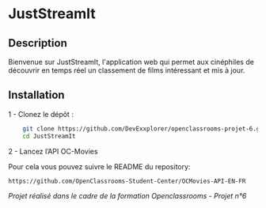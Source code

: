 # JustStreamIt

## Description

Bienvenue sur JustStreamIt, l'application web qui permet aux cinéphiles de découvrir en temps réel un classement de films intéressant et mis à jour.

## Installation

1 - Clonez le dépôt :

```bash
    git clone https://github.com/DevExxplorer/openclassrooms-projet-6.git
    cd JustStreamIt
```

2 - Lancez l’API OC-Movies

Pour cela vous pouvez suivre le README du repository:

```
https://github.com/OpenClassrooms-Student-Center/OCMovies-API-EN-FR
```


_Projet réalisé dans le cadre de la formation Openclassrooms - Projet n°6_